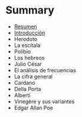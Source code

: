 # Summary

* [Resumen](README.md)
* [Introducción](Cripto01.md)
* Herodoto
* La escítala
* Polibio
* Los hebreos
* Julio César
* El análisis de frecuencias
* La cifra general
* Cardano
* Della Porta
* Alberti
* Vinegère y sus variantes
* Edgar Allan Poe


